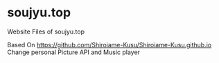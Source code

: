 # soujyu.top
Website Files of soujyu.top

Based On https://github.com/Shiroiame-Kusu/Shiroiame-Kusu.github.io
Change personal Picture API and Music player
